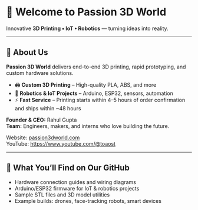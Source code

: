 # 👋 Welcome to Passion 3D World

Innovative **3D Printing • IoT • Robotics** — turning ideas into reality.

---

## 🏢 About Us
**Passion 3D World** delivers end-to-end 3D printing, rapid prototyping, and custom hardware solutions.

- 🖨️ **Custom 3D Printing** – High-quality PLA, ABS, and more  
- 🤖 **Robotics & IoT Projects** – Arduino, ESP32, sensors, automation  
- ⚡ **Fast Service** – Printing starts within 4–5 hours of order confirmation and ships within ~48 hours  

**Founder & CEO:** Rahul Gupta  
**Team:** Engineers, makers, and interns who love building the future.

Website: [passion3dworld.com](https://www.passion3dworld.com/)  
YouTube: https://www.youtube.com/@toaost

---

## 🔧 What You’ll Find on Our GitHub
- Hardware connection guides and wiring diagrams  
- Arduino/ESP32 firmware for IoT & robotics projects  
- Sample STL files and 3D model utilities  
- Example builds: drones, face-tracking robots, smart devices
